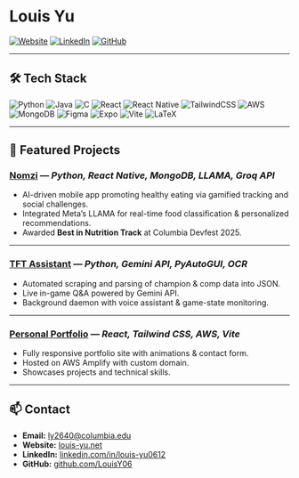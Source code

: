 # Louis Yu

[![Website](https://img.shields.io/badge/Website-louis--yu.net-blue?style=flat-square)](https://louis-yu.net)
[![LinkedIn](https://img.shields.io/badge/LinkedIn-louis--yu0612-blue?style=flat-square&logo=linkedin)](https://linkedin.com/in/louis-yu0612/)
[![GitHub](https://img.shields.io/badge/GitHub-LouisY06-black?style=flat-square&logo=github)](https://github.com/LouisY06)

---

## 🛠 Tech Stack

![Python](https://img.shields.io/badge/Python-3776AB?style=flat-square&logo=python&logoColor=white)
![Java](https://img.shields.io/badge/Java-007396?style=flat-square&logo=java&logoColor=white)
![C](https://img.shields.io/badge/C-00599C?style=flat-square&logo=c&logoColor=white)
![React](https://img.shields.io/badge/React-61DAFB?style=flat-square&logo=react&logoColor=black)
![React Native](https://img.shields.io/badge/React_Native-20232A?style=flat-square&logo=react&logoColor=61DAFB)
![TailwindCSS](https://img.shields.io/badge/Tailwind_CSS-38B2AC?style=flat-square&logo=tailwind-css&logoColor=white)
![AWS](https://img.shields.io/badge/AWS-232F3E?style=flat-square&logo=amazon-aws&logoColor=white)
![MongoDB](https://img.shields.io/badge/MongoDB-47A248?style=flat-square&logo=mongodb&logoColor=white)
![Figma](https://img.shields.io/badge/Figma-F24E1E?style=flat-square&logo=figma&logoColor=white)
![Expo](https://img.shields.io/badge/Expo-000020?style=flat-square&logo=expo&logoColor=white)
![Vite](https://img.shields.io/badge/Vite-646CFF?style=flat-square&logo=vite&logoColor=white)
![LaTeX](https://img.shields.io/badge/LaTeX-008080?style=flat-square&logo=latex&logoColor=white)

---

## 📂 Featured Projects

### [Nomzi](https://github.com/LouisY06/nomzi) — *Python, React Native, MongoDB, LLAMA, Groq API*
- AI-driven mobile app promoting healthy eating via gamified tracking and social challenges.
- Integrated Meta’s LLAMA for real-time food classification & personalized recommendations.
- Awarded **Best in Nutrition Track** at Columbia Devfest 2025.

---

### [TFT Assistant](https://github.com/LouisY06/tft-assistant) — *Python, Gemini API, PyAutoGUI, OCR*
- Automated scraping and parsing of champion & comp data into JSON.
- Live in-game Q&A powered by Gemini API.
- Background daemon with voice assistant & game-state monitoring.

---

### [Personal Portfolio](https://louis-yu.net) — *React, Tailwind CSS, AWS, Vite*
- Fully responsive portfolio site with animations & contact form.
- Hosted on AWS Amplify with custom domain.
- Showcases projects and technical skills.

---

## 📫 Contact
- **Email:** [ly2640@columbia.edu](mailto:ly2640@columbia.edu)
- **Website:** [louis-yu.net](https://louis-yu.net)
- **LinkedIn:** [linkedin.com/in/louis-yu0612](https://linkedin.com/in/louis-yu0612/)
- **GitHub:** [github.com/LouisY06](https://github.com/LouisY06)
